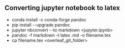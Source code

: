 ## Converting jupyter notebook to latex

- conda install -c conda-forge pandoc
- pip install --upgrade pandoc
- jupyter nbconvert --to markdown <jupyter.ipynb>
- pandoc -f markdown -t latex <filename>.md -o filename.tex
- cp filename.tex <overleaf_git_folder>